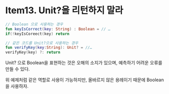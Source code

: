 # Item13. Unit?을 리턴하지 말라

```kotlin
// Boolean 으로 사용하는 경우
fun keyIsCorrect(key: String) : Boolean = // …
if(!keyIsCoreect(key) return

// 같은 코드를 Unit?으로 사용하는 경우
fun verifyKey(key:String): Unit? = //…
verifyKey(key) ?: return
```

Unit? 으로 Boolean을 표현하는 것은 오해의 소지가 있으며, 예측하기 어려운 오류를 만들 수 있다.

위 예제처럼 같은 역할로 사용이 가능하지만, 올바르지 않은 용례이기 때문에 Boolean을 사용하자.

